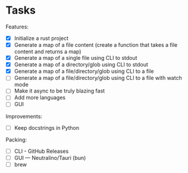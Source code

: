 # Tasks

Features:
- [x] Initialize a rust project
- [x] Generate a map of a file content (create a function that takes a file content and returns a map)
- [x] Generate a map of a single file using CLI to stdout
- [x] Generate a map of a directory/glob using CLI to stdout
- [x] Generate a map of a file/directory/glob using CLI to a file
- [ ] Generate a map of a file/directory/glob using CLI to a file with watch mode
- [ ] Make it async to be truly blazing fast
- [ ] Add more languages
- [ ] GUI

Improvements:
- [ ] Keep docstrings in Python

Packing:
- [ ] CLI - GitHub Releases
- [ ] GUI — Neutralino/Tauri (bun)
- [ ] brew
